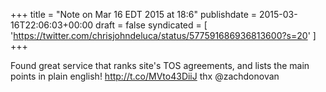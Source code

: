 +++
title = "Note on Mar 16 EDT 2015 at 18:6"
publishdate = 2015-03-16T22:06:03+00:00
draft = false
syndicated = [ 'https://twitter.com/chrisjohndeluca/status/577591686936813600?s=20' ]
+++

Found great service that ranks site's TOS agreements, and lists the main points in plain english! http://t.co/MVto43DiiJ thx @zachdonovan
